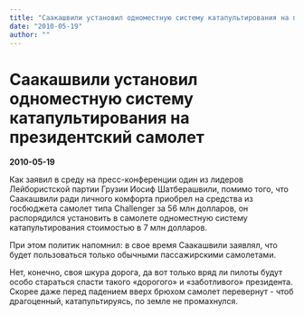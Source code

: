 ```yaml
---
title: "Саакашвили установил одноместную систему катапультирования на президентский самолет"
date: "2010-05-19"
author: ""
---
```


# Саакашвили установил одноместную систему катапультирования на президентский самолет

**2010-05-19** 

Как заявил в среду на пресс-конференции один из лидеров Лейбористской партии Грузии Иосиф Шатберашвили, помимо того, что Саакашвили ради личного комфорта приобрел на средства из госбюджета самолет типа Challenger за 56 млн долларов, он распорядился установить в самолете одноместную систему катапультирования стоимостью в 7 млн долларов.

При этом политик напомнил: в свое время Саакашвили заявлял, что будет пользоваться только обычными пассажирскими самолетами.

Нет, конечно, своя шкура дорога, да вот только вряд ли пилоты будут особо стараться спасти такого «дорогого» и «заботливого» президента. Скорее даже перед падением вверх брюхом самолет перевернут - чтоб драгоценный, катапультируясь, по земле не промахнулся.